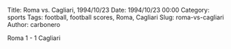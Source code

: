 Title: Roma vs. Cagliari, 1994/10/23
Date: 1994/10/23 00:00
Category: sports
Tags: football, football scores, Roma, Cagliari
Slug: roma-vs-cagliari
Author: carbonero


Roma 1 - 1 Cagliari
